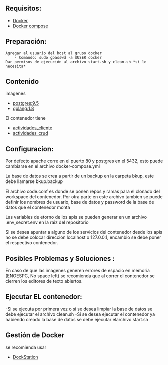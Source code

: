 ## Requisitos:

* [Docker](https://docs.docker.com/install/)
* [Docker compose](https://docs.docker.com/compose/install/)

## Preparación:

    Agregar al usuario del host al grupo docker
        - Comando: sudo gpasswd -a $USER docker
    Dar permisos de ejecución al archivo start.sh y clean.sh *si lo necesita*

## Contenido

imagenes

* [postgres:9.5](https://www.postgresql.org/docs/9.5/static/release-9-5.html)
* [golang:1.8](https://blog.golang.org/go1.8)

El contenedor tiene

* [actividades_cliente](https://github.com/BOTOOM/actividades_cliente)
* [actividades_crud](https://github.com/BOTOOM/actividades_crud)
## Configuracion:

Por defecto apache corre en el puerto 80 y postgres en el 5432, esto puede cambiarse en el archivo docker-compose.yml

La base de datos se crea a partir de un backup en la carpeta bkup, este debe llamarse bkup.backup

El archivo code.conf es donde se ponen repos y ramas para el clonado del workspace del contenedor. Por otra parte en este archivo tambien se puede definir los nombres de usuario, base de datos y password de la base de datos que el contenedor monta

Las variables de etorno de los apis se pueden generar en un archivo .env_secret.env en la raiz del repositorio

Si se desea apuntar a alguno de los servicios del contenedor desde los apis no se debe colocar direccion localhost o 127.0.0.1, encambio se debe poner el respectivo contenedor.

## Posibles Problemas y Soluciones :

En caso de que las imagenes generen errores de espacio en memoria (ENOESPC, No space left) se recomienda que al correr el contenedor se cierren los editores de texto abiertos.


## Ejecutar EL contenedor:

-Si se ejecuta por primera vez o si se desea limpiar la base de datos se debe ejecutar el archivo clean.sh
-Si se desea ejecutar el contenedor ya habiendo creado la base de datos se debe ejecutar elarchivo start.sh


## Gestión de Docker

se recomienda usar
* [DockStation](https://dockstation.io/)
